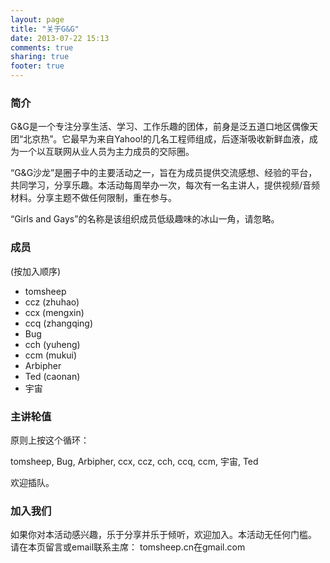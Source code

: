 ```yaml
---
layout: page
title: "关于G&G"
date: 2013-07-22 15:13
comments: true
sharing: true
footer: true
---
```


### 简介

G&G是一个专注分享生活、学习、工作乐趣的团体，前身是泛五道口地区偶像天团“北京热”。它最早为来自Yahoo!的几名工程师组成，后逐渐吸收新鲜血液，成为一个以互联网从业人员为主力成员的交际圈。

“G&G沙龙”是圈子中的主要活动之一，旨在为成员提供交流感想、经验的平台，共同学习，分享乐趣。本活动每周举办一次，每次有一名主讲人，提供视频/音频材料。分享主题不做任何限制，重在参与。

“Girls and Gays”的名称是该组织成员低级趣味的冰山一角，请忽略。

### 成员

(按加入顺序)

+ tomsheep
+ ccz (zhuhao)
+ ccx (mengxin)
+ ccq (zhangqing)
+ Bug
+ cch (yuheng)
+ ccm (mukui)
+ Arbipher
+ Ted (caonan)
+ 宇宙

### 主讲轮值

原则上按这个循环：

tomsheep, Bug, Arbipher, ccx, ccz, cch, ccq, ccm, 宇宙, Ted

欢迎插队。

### 加入我们

如果你对本活动感兴趣，乐于分享并乐于倾听，欢迎加入。本活动无任何门槛。
请在本页留言或email联系主席： tomsheep.cn在gmail.com


